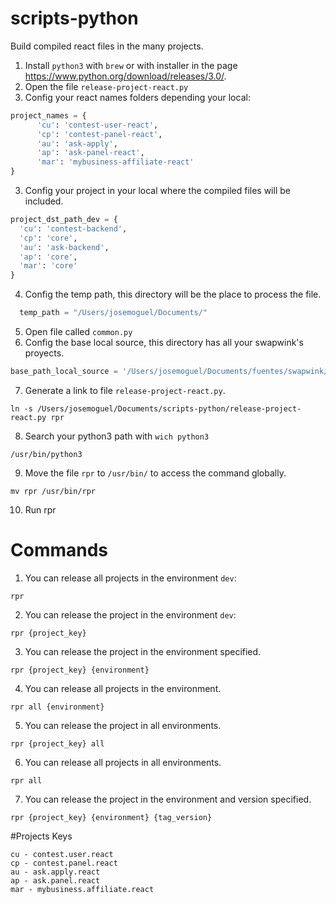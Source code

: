 # scripts-python

Build compiled react files in the many projects.

1. Install `python3` with `brew` or with installer in the page https://www.python.org/download/releases/3.0/.
2. Open the file `release-project-react.py`
2. Config your react names folders depending your local:

```python
project_names = {
      'cu': 'contest-user-react', 
      'cp': 'contest-panel-react',
      'au': 'ask-apply', 
      'ap': 'ask-panel-react', 
      'mar': 'mybusiness-affiliate-react'
}
```
3. Config your project in your local where the compiled files will be included.
```python
project_dst_path_dev = {
  'cu': 'contest-backend', 
  'cp': 'core',
  'au': 'ask-backend', 
  'ap': 'core', 
  'mar': 'core'
}
```
4. Config the temp path, this directory will be the place to process the file.
  
```python 
  temp_path = "/Users/josemoguel/Documents/"
```

5. Open file called `common.py`
6. Config the base local source, this directory has all your swapwink's proyects.
  
```python
base_path_local_source = '/Users/josemoguel/Documents/fuentes/swapwink/'
```
7. Generate a link to file `release-project-react.py`.
```
ln -s /Users/josemoguel/Documents/scripts-python/release-project-react.py rpr
```
8. Search your python3 path with `wich python3`
```
/usr/bin/python3
```
9. Move the file `rpr` to `/usr/bin/` to access the command globally.
```
mv rpr /usr/bin/rpr
```
10. Run rpr

# Commands

1. You can release all projects in the environment `dev`:
```
rpr
```

2. You can release the project in the environment `dev`:
```
rpr {project_key}
```

3. You can release the project in the environment specified.
```
rpr {project_key} {environment}
```

4. You can release all projects in the environment.
```
rpr all {environment}
```

5. You can release the project in all environments.
```
rpr {project_key} all
```

6. You can release all projects in all environments.
```
rpr all
```

7. You can release the project in the environment and version specified.
```
rpr {project_key} {environment} {tag_version}
```

#Projects Keys
```
cu - contest.user.react
cp - contest.panel.react
au - ask.apply.react
ap - ask.panel.react
mar - mybusiness.affiliate.react
```





